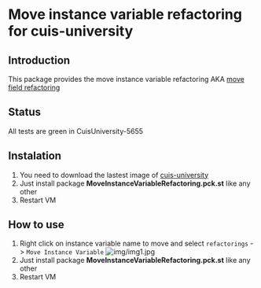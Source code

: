 # Move instance variable refactoring for cuis-university

## Introduction

This package provides the move instance variable refactoring AKA [move field refactoring](https://refactoring.guru/move-field)

## Status

All tests are green in CuisUniversity-5655

## Instalation

1. You need to download the lastest image of [cuis-university](https://sites.google.com/view/cuis-university/descargas) 
2. Just install package **MoveInstanceVariableRefactoring.pck.st** like any other
3. Restart VM

## How to use

1. Right click on instance variable name to move and select `refactorings` -> `Move Instance Variable`
![img/img1.jpg](img/img1.jpg?raw=true "Optional Title")
2. Just install package **MoveInstanceVariableRefactoring.pck.st** like any other
3. Restart VM
